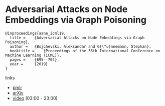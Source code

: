 # Adversarial Attacks on Node Embeddings via Graph Poisoning

```
@inproceedings{aane_icml19,
  title = 	 {Adversarial Attacks on Node Embeddings via Graph Poisoning},
  author = 	 {Bojchevski, Aleksandar and G{\"u}nnemann, Stephan},
  booktitle = 	 {Proceedings of the 36th International Conference on Machine Learning (ICML)},
  pages = 	 {695--704},
  year = 	 {2019}
}
```

links
- [pmlr](http://proceedings.mlr.press/v97/bojchevski19a.html)
- [arXiv](https://arxiv.org/abs/1809.01093)
- [video](https://www.facebook.com/icml.imls/videos/689280291532883/) (03:00 - 23:00)
